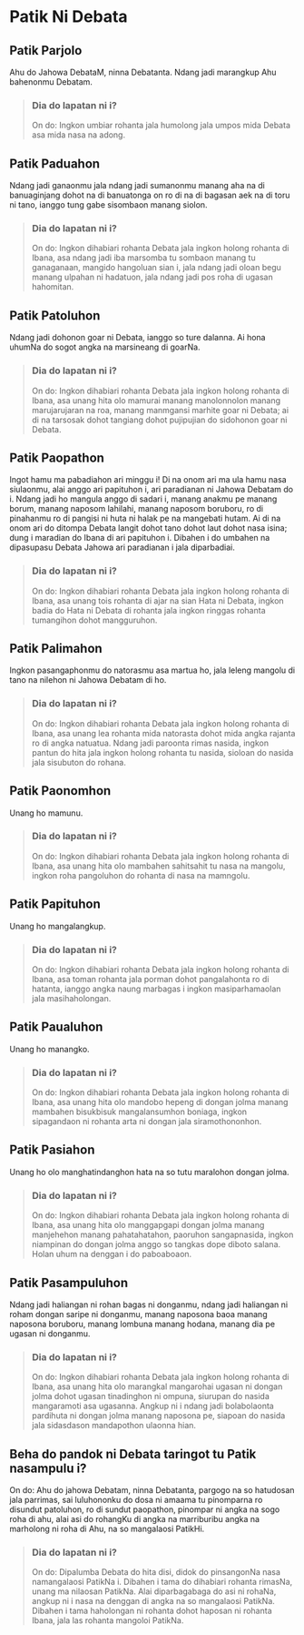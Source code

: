 <h1>Patik Ni Debata</h1>

## Patik Parjolo
Ahu do Jahowa DebataM, ninna Debatanta. Ndang jadi marangkup Ahu bahenonmu Debatam.

> ### Dia do lapatan ni i?
> On do: Ingkon umbiar rohanta jala humolong jala umpos mida Debata asa mida nasa na adong.

## Patik Paduahon
Ndang jadi ganaonmu jala ndang jadi sumanonmu manang aha na di banuaginjang dohot na di banuatonga on ro di na di bagasan aek na di toru ni tano, ianggo tung gabe sisombaon manang siolon.

> ### Dia do lapatan ni i?
> On do: Ingkon dihabiari rohanta Debata jala ingkon holong rohanta di Ibana, asa ndang jadi iba marsomba tu sombaon manang tu ganaganaan, mangido hangoluan sian i, jala ndang jadi oloan begu manang ulpahan ni hadatuon, jala ndang jadi pos roha di ugasan hahomitan.

## Patik Patoluhon
Ndang jadi dohonon goar ni Debata, ianggo so ture dalanna. Ai hona uhumNa do sogot angka na marsineang di goarNa.

> ### Dia do lapatan ni i?
> On do: Ingkon dihabiari rohanta Debata jala ingkon holong rohanta di Ibana, asa unang hita olo mamurai manang manolonnolon manang marujarujaran na roa, manang manmgansi marhite goar ni Debata; ai di na tarsosak dohot tangiang dohot pujipujian do sidohonon goar ni Debata.

## Patik Paopathon
Ingot hamu ma pabadiahon ari minggu i! Di na onom ari ma ula hamu nasa siulaonmu, alai anggo ari papituhon i, ari paradianan ni Jahowa Debatam do i. Ndang jadi ho mangula anggo di sadari i, manang anakmu pe manang borum, manang naposom lahilahi, manang naposom boruboru, ro di pinahanmu ro di pangisi ni huta ni halak pe na mangebati hutam. Ai di na onom ari do ditompa Debata langit dohot tano dohot laut dohot nasa isina; dung i maradian do Ibana di ari papituhon i. Dibahen i do umbahen na dipasupasu Debata Jahowa ari paradianan i jala diparbadiai.

> ### Dia do lapatan ni i?
> On do: Ingkon dihabiari rohanta Debata jala ingkon holong rohanta di Ibana, asa unang tois rohanta di ajar na sian Hata ni Debata, ingkon badia do Hata ni Debata di rohanta jala ingkon ringgas rohanta tumangihon dohot mangguruhon.

## Patik Palimahon
Ingkon pasangaphonmu do natorasmu asa martua ho, jala leleng mangolu di tano na nilehon ni Jahowa Debatam di ho.

> ### Dia do lapatan ni i?
> On do: Ingkon dihabiari rohanta Debata jala ingkon holong rohanta di Ibana, asa unang lea rohanta mida natorasta dohot mida angka rajanta ro di angka natuatua. Ndang jadi paroonta rimas nasida, ingkon pantun do hita jala ingkon holong rohanta tu nasida, sioloan do nasida jala sisubuton do rohana.

## Patik Paonomhon
Unang ho mamunu.

> ### Dia do lapatan ni i?
> On do: Ingkon dihabiari rohanta Debata jala ingkon holong rohanta di Ibana, asa unang hita olo mambahen sahitsahit tu nasa na mangolu, ingkon roha pangoluhon do rohanta di nasa na mamngolu.

## Patik Papituhon
Unang ho mangalangkup.

> ### Dia do lapatan ni i?
> On do: Ingkon dihabiari rohanta Debata jala ingkon holong rohanta di Ibana, asa toman rohanta jala porman dohot pangalahonta ro di hatanta, ianggo angka naung marbagas i ingkon masiparhamaolan jala masihaholongan.

## Patik Paualuhon
Unang ho manangko.

> ### Dia do lapatan ni i?
> On do: Ingkon dihabiari rohanta Debata jala ingkon holong rohanta di Ibana, asa unang hita olo mandobo hepeng di dongan jolma manang mambahen bisukbisuk mangalansumhon boniaga, ingkon sipagandaon ni rohanta arta ni dongan jala siramothononhon.

## Patik Pasiahon
Unang ho olo manghatindanghon hata na so tutu maralohon dongan jolma.

> ### Dia do lapatan ni i?
> On do: Ingkon dihabiari rohanta Debata jala ingkon holong rohanta di Ibana, asa unang hita olo manggapgapi dongan jolma manang manjehehon manang pahatahatahon, paoruhon sangapnasida, ingkon niampinan do dongan jolma anggo so tangkas dope diboto salana. Holan uhum na denggan i do paboaboaon.

## Patik Pasampuluhon
Ndang jadi haliangan ni rohan bagas ni donganmu, ndang jadi haliangan ni roham dongan saripe ni donganmu, manang naposona baoa manang naposona boruboru, manang lombuna manang hodana, manang dia pe ugasan ni donganmu.

> ### Dia do lapatan ni i?
> On do: Ingkon dihabiari rohanta Debata jala ingkon holong rohanta di Ibana, asa unang hita olo marangkal mangarohai ugasan ni dongan jolma dohot ugasan tinadinghon ni ompuna, siurupan do nasida mangaramoti asa ugasanna. Angkup ni i ndang jadi bolabolaonta pardihuta ni dongan jolma manang naposona pe, siapoan do nasida jala sidasdason mandapothon ulaonna hian.

## Beha do pandok ni Debata taringot tu Patik nasampulu i?
On do: Ahu do jahowa Debatam, ninna Debatanta, pargogo na so hatudosan jala parrimas, sai luluhononku do dosa ni amaama tu pinomparna ro disundut patoluhon, ro di sundut paopathon, pinompar ni angka na sogo roha di ahu, alai asi do rohangKu di angka na marriburibu angka na marholong ni roha di Ahu, na so mangalaosi PatikHi.

> ### Dia do lapatan ni i?
> On do: Dipalumba Debata do hita disi, didok do pinsangonNa nasa namangalaosi PatikNa i. Dibahen i tama do dihabiari rohanta rimasNa, unang ma nilaosan PatikNa. Alai diparbagabaga do asi ni rohaNa, angkup ni i nasa na denggan di angka na so mangalaosi PatikNa. Dibahen i tama haholongan ni rohanta dohot haposan ni rohanta Ibana, jala las rohanta mangoloi PatikNa.
